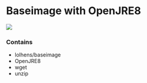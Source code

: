 # Baseimage with OpenJRE8
[![](https://images.microbadger.com/badges/image/lolhens/baseimage-openjre.svg)](http://microbadger.com/#/images/lolhens/baseimage-openjre "Get your own image badge on microbadger.com")
### Contains
* lolhens/baseimage
* OpenJRE8
* wget
* unzip
